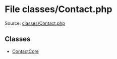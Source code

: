 File classes/Contact.php
=========

Source: [classes/Contact.php](https://github.com/PrestaShop/PrestaShop/blob/1.5.0.17/classes/Contact.php)


Classes
-------

* [ContactCore](class.ContactCore.md)

